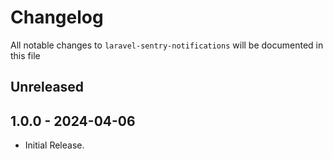 # Changelog

All notable changes to `laravel-sentry-notifications` will be documented in this file

## Unreleased

## 1.0.0 - 2024-04-06

- Initial Release.
